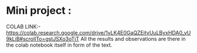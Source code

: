 # Mini project :

COLAB LINK:- https://colab.research.google.com/drive/1vLK4E0GaQZEityUuLByxHDA0_vU9kLiB#scrollTo=gstJSXo3oTjT
All the results and observations are there in the colab notebook itself in form of the text.

